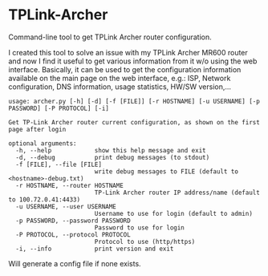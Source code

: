 # TPLink-Archer
Command-line tool to get TPLink Archer router configuration.

I created this tool to solve an issue with my TPLink Archer MR600 router and now I find it useful to
get various information from it w/o using the  web interface.
Basically, it can be used to get the configuration information available on the main page on the
web interface, e.g.: ISP, Network configuration, DNS information, usage statistics, HW/SW version,...

```
usage: archer.py [-h] [-d] [-f [FILE]] [-r HOSTNAME] [-u USERNAME] [-p PASSWORD] [-P PROTOCOL] [-i]

Get TP-Link Archer router current configuration, as shown on the first page after login

optional arguments:
  -h, --help            show this help message and exit
  -d, --debug           print debug messages (to stdout)
  -f [FILE], --file [FILE]
                        write debug messages to FILE (default to <hostname>-debug.txt)
  -r HOSTNAME, --router HOSTNAME
                        TP-Link Archer router IP address/name (default to 100.72.0.41:4433)
  -u USERNAME, --user USERNAME
                        Username to use for login (default to admin)
  -p PASSWORD, --password PASSWORD
                        Password to use for login
  -P PROTOCOL, --protocol PROTOCOL
                        Protocol to use (http/https)
  -i, --info            print version and exit
```
Will generate a config file if none exists.

